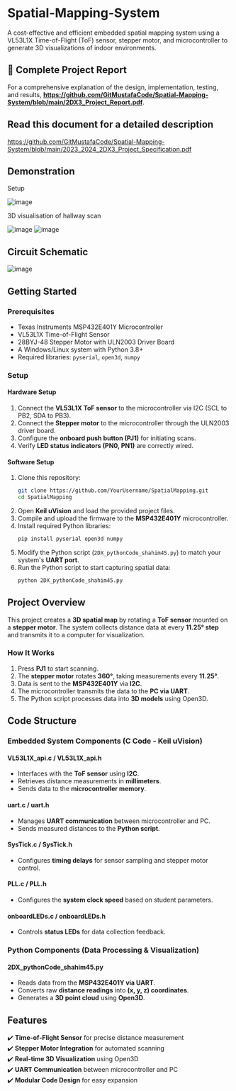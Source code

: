 # Spatial-Mapping-System

A cost-effective and efficient embedded spatial mapping system using a VL53L1X Time-of-Flight (ToF) sensor, stepper motor, and microcontroller to generate 3D visualizations of indoor environments.

## 📄 Complete Project Report
For a comprehensive explanation of the design, implementation, testing, and results,
**https://github.com/GitMustafaCode/Spatial-Mapping-System/blob/main/2DX3_Project_Report.pdf**.


## **Read this document for a detailed description**
https://github.com/GitMustafaCode/Spatial-Mapping-System/blob/main/2023_2024_2DX3_Project_Specification.pdf

## **Demonstration**
Setup

![image](https://github.com/user-attachments/assets/3c30caab-2e3f-4614-a1d4-3c1e4d0bfb10)

3D visualisation of hallway scan

![image](https://github.com/user-attachments/assets/55ac5f9a-5b96-4725-a40b-432eb3750625)  ![image](https://github.com/user-attachments/assets/468500ee-c6bd-4840-adb1-258a32191239)

## **Circuit Schematic**
![image](https://github.com/user-attachments/assets/7343a142-c9ad-4d87-a23f-7d1beec329ad)

## **Getting Started**
### **Prerequisites**
- Texas Instruments MSP432E401Y Microcontroller
- VL53L1X Time-of-Flight Sensor
- 28BYJ-48 Stepper Motor with ULN2003 Driver Board
- A Windows/Linux system with Python 3.8+
- Required libraries: `pyserial`, `open3d`, `numpy`

### **Setup**
#### **Hardware Setup**
1. Connect the **VL53L1X ToF sensor** to the microcontroller via I2C (SCL to PB2, SDA to PB3).
2. Connect the **Stepper motor** to the microcontroller through the ULN2003 driver board.
3. Configure the **onboard push button (PJ1)** for initiating scans.
4. Verify **LED status indicators (PN0, PN1)** are correctly wired.

#### **Software Setup**
1. Clone this repository:
   ```bash
   git clone https://github.com/YourUsername/SpatialMapping.git
   cd SpatialMapping
   ```
2. Open **Keil uVision** and load the provided project files.
3. Compile and upload the firmware to the **MSP432E401Y** microcontroller.
4. Install required Python libraries:
   ```bash
   pip install pyserial open3d numpy
   ```
5. Modify the Python script (`2DX_pythonCode_shahim45.py`) to match your system's **UART port**.
6. Run the Python script to start capturing spatial data:
   ```bash
   python 2DX_pythonCode_shahim45.py
   ```

## **Project Overview**
This project creates a **3D spatial map** by rotating a **ToF sensor** mounted on a **stepper motor**. The system collects distance data at every **11.25° step** and transmits it to a computer for visualization.

### **How It Works**
1. Press **PJ1** to start scanning.
2. The **stepper motor** rotates **360°**, taking measurements every **11.25°**.
3. Data is sent to the **MSP432E401Y** via **I2C**.
4. The microcontroller transmits the data to the **PC via UART**.
5. The Python script processes data into **3D models** using Open3D.

## **Code Structure**
### **Embedded System Components (C Code - Keil uVision)**
#### **VL53L1X_api.c / VL53L1X_api.h**
- Interfaces with the **ToF sensor** using **I2C**.
- Retrieves distance measurements in **millimeters**.
- Sends data to the **microcontroller memory**.

#### **uart.c / uart.h**
- Manages **UART communication** between microcontroller and PC.
- Sends measured distances to the **Python script**.

#### **SysTick.c / SysTick.h**
- Configures **timing delays** for sensor sampling and stepper motor control.

#### **PLL.c / PLL.h**
- Configures the **system clock speed** based on student parameters.

#### **onboardLEDs.c / onboardLEDs.h**
- Controls **status LEDs** for data collection feedback.

### **Python Components (Data Processing & Visualization)**
#### **2DX_pythonCode_shahim45.py**
- Reads data from the **MSP432E401Y via UART**.
- Converts raw **distance readings** into **(x, y, z) coordinates**.
- Generates a **3D point cloud** using **Open3D**.

## **Features**
✔️ **Time-of-Flight Sensor** for precise distance measurement  
✔️ **Stepper Motor Integration** for automated scanning  
✔️ **Real-time 3D Visualization** using Open3D  
✔️ **UART Communication** between microcontroller and PC  
✔️ **Modular Code Design** for easy expansion  
